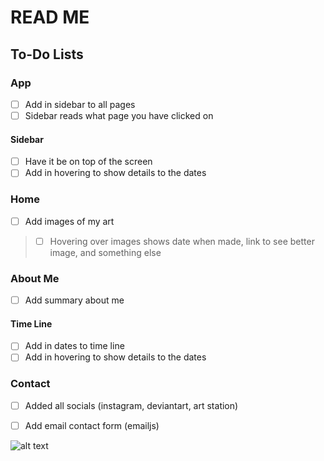 # READ ME

## To-Do Lists

### App
- [ ] Add in sidebar to all pages
- [ ] Sidebar reads what page you have clicked on

#### Sidebar
- [ ] Have it be on top of the screen
- [ ] Add in hovering to show details to the dates

### Home
- [ ] Add images of my art
> - [ ] Hovering over images shows date when made, link to see better image, and something else


### About Me
- [ ] Add summary about me

#### Time Line
- [ ] Add in dates to time line
- [ ] Add in hovering to show details to the dates

### Contact
- [ ] Added all socials (instagram, deviantart, art station)
- [ ] Add email contact form (emailjs)


![alt text](/home/jaden/projects/critterbug-art/src/SidebarImage.png)
